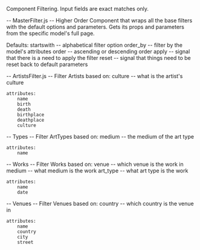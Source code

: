 
Component Filtering. Input fields are exact matches only.

-- MasterFilter.js --
Higher Order Component that wraps all the base filters with the default options
and parameters. Gets its props and parameters from the specific model's full page.

Defaults:
    startswith -- alphabetical filter option
    order_by -- filter by the model's attributes
    order -- ascending or descending order
    apply -- signal that there is a need to apply the filter
    reset -- signal that things need to be reset back to default parameters


-- ArtistsFilter.js --
Filter Artists based on:
    culture -- what is the artist's culture

    attributes:
        name
        birth
        death
        birthplace
        deathplace
        culture

-- Types --
Filter ArtTypes based on:
    medium -- the medium of the art type

    attributes:
        name

-- Works --
Filter Works based on:
    venue -- which venue is the work in
    medium -- what medium is the work
    art_type -- what art type is the work


    attributes:
        name
        date

-- Venues --
Filter Venues based on:
    country -- which country is the venue in

    attributes:
        name
        country
        city
        street
